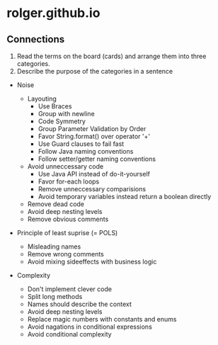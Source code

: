 # rolger.github.io


## Connections

1. Read the terms on the board (cards) and arrange them into three categories. 
2. Describe the purpose of the categories in a sentence


* Noise
  * Layouting 
    * Use Braces
    * Group with newline
    * Code Symmetry
    * Group Parameter Validation by Order
    * Favor String.format() over operator '+'
    * Use Guard clauses to fail fast
    * Follow Java naming conventions
    * Follow setter/getter naming conventions
  * Avoid unneccessary code
    * Use Java API instead of do-it-yourself
    * Favor for-each loops
    * Remove unneccessary comparisions
    * Avoid temporary variables instead return a boolean directly
  * Remove dead code
  * Avoid deep nesting levels
  * Remove obvious comments
  
* Principle of least suprise (= POLS)
  * Misleading names
  * Remove wrong comments
  * Avoid mixing sideeffects with business logic

* Complexity
  * Don't implement clever code
  * Split long methods
  * Names should describe the context
  * Avoid deep nesting levels
  * Replace magic numbers with constants and enums
  * Avoid nagations in conditional expressions
  * Avoid conditional complexity
  
